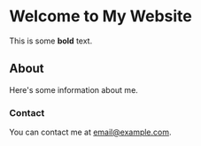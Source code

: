 # Welcome to My Website

This is some **bold** text.

## About

Here's some information about me.

### Contact

You can contact me at [email@example.com](mailto:email@example.com).
